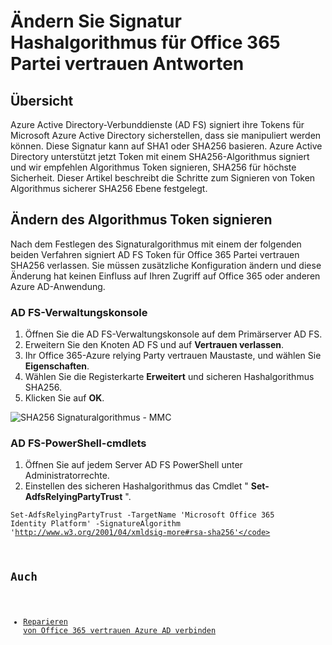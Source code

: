 <properties
    pageTitle="Änderung Signatur Hashalgorithmus für Office 365 Antworten Partei vertrauen | Microsoft Azure"
    description="Diese Seite enthält Richtlinien für SHA-Algorithmus für die Föderation Vertrauensstellung mit Office 365 ändern"
    keywords="SHA1, SHA256, Office 365, Föderation Aadconnect Adfs, Ad fs, Änderung Sha Föderation vertrauen verlassen Partei vertrauen"
    services="active-directory"
    documentationCenter=""
    authors="anandyadavmsft"
    manager="samueld"
    editor=""/>

<tags
    ms.service="active-directory"
    ms.workload="identity"
    ms.tgt_pltfrm="na"
    ms.devlang="na"
    ms.topic="article"
    ms.date="08/01/2016"
    ms.author="anandy"/>

# <a name="change-signature-hash-algorithm-for-office-365-replying-party-trust"></a>Ändern Sie Signatur Hashalgorithmus für Office 365 Partei vertrauen Antworten

## <a name="overview"></a>Übersicht

Azure Active Directory-Verbunddienste (AD FS) signiert ihre Tokens für Microsoft Azure Active Directory sicherstellen, dass sie manipuliert werden können. Diese Signatur kann auf SHA1 oder SHA256 basieren. Azure Active Directory unterstützt jetzt Token mit einem SHA256-Algorithmus signiert und wir empfehlen Algorithmus Token signieren, SHA256 für höchste Sicherheit. Dieser Artikel beschreibt die Schritte zum Signieren von Token Algorithmus sicherer SHA256 Ebene festgelegt.

## <a name="change-the-token-signing-algorithm"></a>Ändern des Algorithmus Token signieren

Nach dem Festlegen des Signaturalgorithmus mit einem der folgenden beiden Verfahren signiert AD FS Token für Office 365 Partei vertrauen SHA256 verlassen. Sie müssen zusätzliche Konfiguration ändern und diese Änderung hat keinen Einfluss auf Ihren Zugriff auf Office 365 oder anderen Azure AD-Anwendung.

### <a name="ad-fs-management-console"></a>AD FS-Verwaltungskonsole

1. Öffnen Sie die AD FS-Verwaltungskonsole auf dem Primärserver AD FS.
2. Erweitern Sie den Knoten AD FS und auf **Vertrauen verlassen**.
3. Ihr Office 365-Azure relying Party vertrauen Maustaste, und wählen Sie **Eigenschaften**.
4. Wählen Sie die Registerkarte **Erweitert** und sicheren Hashalgorithmus SHA256.
5. Klicken Sie auf **OK**.

![SHA256 Signaturalgorithmus - MMC](./media/active-directory-aadconnectfed-sha256guidance/mmc.png)

### <a name="ad-fs-powershell-cmdlets"></a>AD FS-PowerShell-cmdlets

1. Öffnen Sie auf jedem Server AD FS PowerShell unter Administratorrechte.
2. Einstellen des sicheren Hashalgorithmus das Cmdlet " **Set-AdfsRelyingPartyTrust** ".

 <code>Set-AdfsRelyingPartyTrust -TargetName 'Microsoft Office 365 Identity Platform' -SignatureAlgorithm 'http://www.w3.org/2001/04/xmldsig-more#rsa-sha256'</code>

## <a name="also-read"></a>Auch

* [Reparieren von Office 365 vertrauen Azure AD verbinden](./active-directory-aadconnect-federation-management.md#repairing-the-trust)
